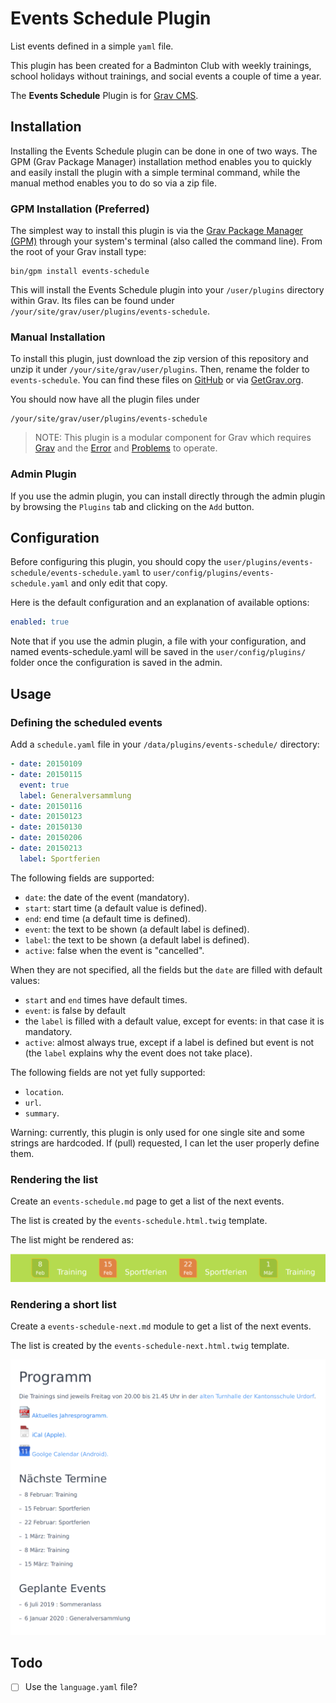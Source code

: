 # Events Schedule Plugin

List events defined in a simple `yaml` file.

This plugin has been created for a Badminton Club with weekly trainings, school holidays without trainings, and social events a couple of time a year.

The **Events Schedule** Plugin is for [Grav CMS](http://github.com/getgrav/grav).

## Installation

Installing the Events Schedule plugin can be done in one of two ways. The GPM (Grav Package Manager) installation method enables you to quickly and easily install the plugin with a simple terminal command, while the manual method enables you to do so via a zip file.

### GPM Installation (Preferred)

The simplest way to install this plugin is via the [Grav Package Manager (GPM)](http://learn.getgrav.org/advanced/grav-gpm) through your system's terminal (also called the command line).  From the root of your Grav install type:

    bin/gpm install events-schedule

This will install the Events Schedule plugin into your `/user/plugins` directory within Grav. Its files can be found under `/your/site/grav/user/plugins/events-schedule`.

### Manual Installation

To install this plugin, just download the zip version of this repository and unzip it under `/your/site/grav/user/plugins`. Then, rename the folder to `events-schedule`. You can find these files on [GitHub](https://github.com/aoloe/grav-plugin-events-schedule) or via [GetGrav.org](http://getgrav.org/downloads/plugins#extras).

You should now have all the plugin files under

    /your/site/grav/user/plugins/events-schedule
	
> NOTE: This plugin is a modular component for Grav which requires [Grav](http://github.com/getgrav/grav) and the [Error](https://github.com/getgrav/grav-plugin-error) and [Problems](https://github.com/getgrav/grav-plugin-problems) to operate.

### Admin Plugin

If you use the admin plugin, you can install directly through the admin plugin by browsing the `Plugins` tab and clicking on the `Add` button.

## Configuration

Before configuring this plugin, you should copy the `user/plugins/events-schedule/events-schedule.yaml` to `user/config/plugins/events-schedule.yaml` and only edit that copy.

Here is the default configuration and an explanation of available options:

```yaml
enabled: true
```

Note that if you use the admin plugin, a file with your configuration, and named events-schedule.yaml will be saved in the `user/config/plugins/` folder once the configuration is saved in the admin.

## Usage

### Defining the scheduled events

Add a `schedule.yaml` file in your `/data/plugins/events-schedule/` directory: 

```yaml
- date: 20150109
- date: 20150115
  event: true
  label: Generalversammlung
- date: 20150116
- date: 20150123
- date: 20150130
- date: 20150206
- date: 20150213
  label: Sportferien
```

The following fields are supported:

- `date`: the date of the event (mandatory).
- `start`: start time (a default value is defined).
- `end`: end time (a default time is defined).
- `event`: the text to be shown (a default label is defined).
- `label`: the text to be shown (a default label is defined).
- `active`: false when the event is "cancelled".

When they are not specified, all the fields but the `date` are filled with default values:

- `start` and `end` times have default times.
- `event`: is false by default
- the `label` is filled with a default value, except for events: in that case it is mandatory.
- `active`: almost always true, except if a label is defined but event is not (the `label` explains why the event does not take place).

The following fields are not yet fully supported:

- `location`.
- `url`.
- `summary`.

Warning: currently, this plugin is only used for one single site and some strings are hardcoded. If (pull) requested, I can let the user properly define them.

### Rendering  the list

Create an `events-schedule.md` page to  get a list of the next events.

The list is created by the `events-schedule.html.twig` template.

The list might be rendered as:

![Short list of next events](resources/events-next.png)

### Rendering a short list


Create a `events-schedule-next.md` module to  get a list of the next events.

The list is created by the `events-schedule-next.html.twig` template.

![list of events](resources/events.png)

## Todo

- [ ] Use the `language.yaml` file?
